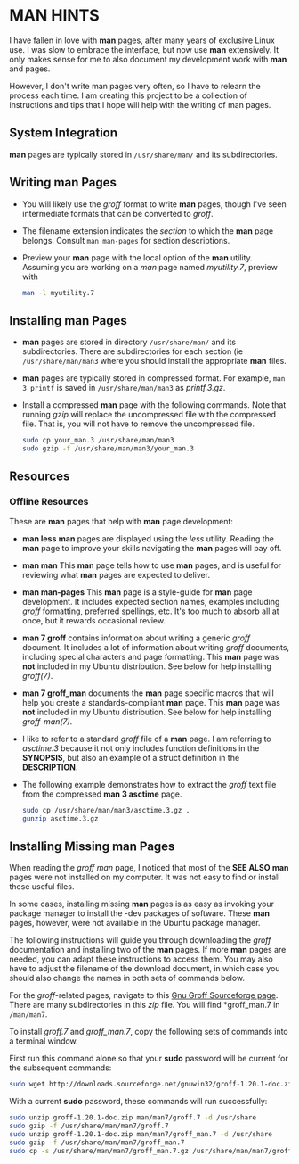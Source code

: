 # MAN HINTS

I have fallen in love with **man** pages, after many years of
exclusive Linux use.  I was slow to embrace the interface,
but now use **man** extensively.  It only makes sense for me
to also document my development work with **man** and pages.

However, I don't write man pages very often, so I have to
relearn the process each time.  I am creating this project to
be a collection of instructions and tips that I hope will help
with the writing of man pages.

## System Integration

**man** pages are typically stored in `/usr/share/man/` and
its subdirectories.

## Writing **man** Pages

- You will likely use the *groff* format to write **man**
  pages, though I've seen intermediate formats that can be
  converted to *groff*.

- The filename extension indicates the *section* to which
  the **man** page belongs.  Consult `man man-pages` for
  section descriptions.

- Preview your **man** page with the local option of the
  **man** utility.  Assuming you are working on a *man*
  page named *myutility.7*, preview with

  ~~~sh
  man -l myutility.7
  ~~~

## Installing **man** Pages

-  **man** pages are stored in directory `/usr/share/man/`
   and its subdirectories.  There are subdirectories for
   each section (ie `/usr/share/man/man3` where you should
   install the appropriate **man** files.

- **man** pages are typically stored in compressed format.
  For example, `man 3 printf` is saved in `/usr/share/man/man3`
  as *printf.3.gz*.

- Install a compressed **man** page with the following
  commands.  Note that running *gzip* will replace the
  uncompressed file with the compressed file.  That is,
  you will not have to remove the uncompressed file.

  ~~~sh
  sudo cp your_man.3 /usr/share/man/man3
  sudo gzip -f /usr/share/man/man3/your_man.3
  ~~~

## Resources

### Offline Resources

These are **man** pages that help with **man** page development:

- __man less__ **man** pages are displayed using the *less*
  utility.  Reading the **man** page to improve your skills
  navigating the **man** pages will pay off.

- __man man__ This **man** page tells how to use **man** pages,
  and is useful for reviewing what **man** pages are expected
  to deliver.

- __man man-pages__ This **man** page is a style-guide for
  **man** page development.  It includes expected section names,
  examples including *groff* formatting, preferred spellings,
  etc.  It's too much to absorb all at once, but it rewards
  occasional review.

- __man 7 groff__ contains information about writing a
  generic *groff* document.  It includes a lot of information
  about writing *groff* documents, including special characters
  and page formatting.  This **man** page was **not**
  included in my Ubuntu distribution.  See below for help
  installing *groff(7)*.

- __man 7 groff_man__ documents the **man** page specific macros
  that will help you create a standards-compliant **man** page.
  This **man** page was **not** included in my Ubuntu distribution.
  See below for help installing *groff-man(7)*.

- I like to refer to a standard *groff* file of a **man**
  page.  I am referring to *asctime.3* because it not only
  includes function definitions in the **SYNOPSIS**, but
  also an example of a struct definition in the
  **DESCRIPTION**.

- The following example demonstrates how to extract the
  *groff* text file from the compressed **man 3 asctime**
  page.

  ~~~sh
  sudo cp /usr/share/man/man3/asctime.3.gz .
  gunzip asctime.3.gz
  ~~~


## Installing Missing **man** Pages

When reading the *groff man* page, I noticed that most of the
**SEE ALSO** **man** pages were not installed on my computer.
It was not easy to find or install these useful files.

In some cases, installing missing **man** pages is as easy as
invoking your package manager to install the -dev packages
of software.  These **man** pages, however, were not available
in the Ubuntu package manager.

The following instructions will guide you through downloading
the *groff* documentation and installing two of the **man**
pages.  If more **man** pages are needed, you can adapt these
instructions to access them.  You may also have to adjust the
filename of the download document, in which case you should
also change the names in both sets of commands below.

For the *groff*-related pages, navigate to this
[Gnu Groff Sourceforge page](http://downloads.sourceforge.net/gnuwin32/groff-1.20.1-doc.zip).
There are many subdirectories in this *zip* file.  You
will find *groff_man.7 in `/man/man7`.

To install *groff.7* and *groff_man.7*, copy the following
sets of commands into a terminal window.

First run this command alone so that your **sudo** password
will be current for the subsequent commands:

~~~sh
sudo wget http://downloads.sourceforge.net/gnuwin32/groff-1.20.1-doc.zip
~~~

With a current **sudo** password, these commands will run
successfully:

~~~sh
sudo unzip groff-1.20.1-doc.zip man/man7/groff.7 -d /usr/share
sudo gzip -f /usr/share/man/man7/groff.7
sudo unzip groff-1.20.1-doc.zip man/man7/groff_man.7 -d /usr/share
sudo gzip -f /usr/share/man/man7/groff_man.7
sudo cp -s /usr/share/man/man7/groff_man.7.gz /usr/share/man/man7/groff-man.7.gz
~~~

  


